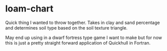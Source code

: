 # loam-chart

Quick thing I wanted to throw together. Takes in clay and sand percentage and determines soil type based on the soil texture triangle.

May end up using in a dwarf fortress type game I want to make but for now this is just a pretty straight forward application of Quickhull in Fortran.
